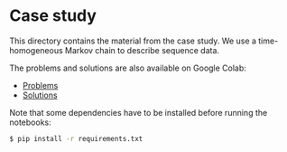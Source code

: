 # Case study

This directory contains the material from the case study.
We use a time-homogeneous Markov chain to describe sequence data.

The problems and solutions are also available on Google Colab:

  - [Problems](https://colab.research.google.com/drive/1iseBXw9rlMEeRHns7dLHtakTe0wJq9OS)
  - [Solutions](https://colab.research.google.com/drive/1zL0dLPVFt5pmsqtBQJqNlQxHjsGgcjKm)

Note that some dependencies have to be installed before running the notebooks:

```bash
$ pip install -r requirements.txt
```
